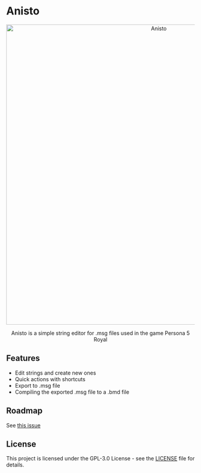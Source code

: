 # Anisto
<p align="center">
  <img src="https://i.imgur.com/QA8HWPY.png" alt="Anisto" width="800">
</p>

<p align="center">
Anisto is a simple string editor for .msg files used in the game Persona 5 Royal
</p>

## Features
- Edit strings and create new ones
- Quick actions with shortcuts
- Export to .msg file
- Compiling the exported .msg file to a .bmd file

## Roadmap
See [this issue](https://github.com/emirsassan/anisto/issues/3)

## License
This project is licensed under the GPL-3.0 License - see the [LICENSE](LICENSE) file for details.
